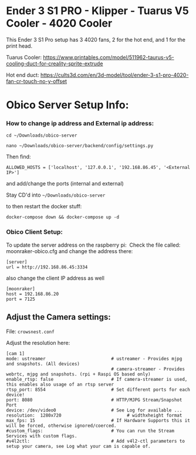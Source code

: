 # Ender 3 S1 PRO - Klipper - Tuarus V5 Cooler - 4020 Cooler
This Ender 3 S1 Pro setup has 3 4020 fans, 2 for the hot end, and 1 for the print head.

Tuarus Cooler: https://www.printables.com/model/511962-taurus-v5-cooling-duct-for-creality-sprite-extrude

Hot end duct: https://cults3d.com/en/3d-model/tool/ender-3-s1-pro-4020-fan-cr-touch-no-y-offset


# Obico Server Setup Info:

### How to change ip address and External ip address: 
```cd ~/Downloads/obico-server ```

```nano ~/Downloads/obico-server/backend/config/settings.py```


Then find:

```ALLOWED_HOSTS = ['localhost', '127.0.0.1', '192.168.86.45', '<External IP>']```

and add/change the ports (internal and external) 

Stay CD'd into ```~/Downloads/obico-server ``` 

to then restart the docker stuff: 

```docker-compose down && docker-compose up -d```

### Obico Client Setup:
To update the server address on the raspberry pi: 
Check the file called: moonraker-obico.cfg
and change the address there:
```
[server]
url = http://192.168.86.45:3334
```

also change the client IP address as well 

```
[moonraker]
host = 192.168.86.20
port = 7125
```


## Adjust the Camera settings:
File: ```crowsnest.conf```

Adjust the resolution here:

```
[cam 1]
mode: ustreamer                         # ustreamer - Provides mjpg and snapshots. (All devices)
                                        # camera-streamer - Provides webrtc, mjpg and snapshots. (rpi + Raspi OS based only)
enable_rtsp: false                      # If camera-streamer is used, this enables also usage of an rtsp server
rtsp_port: 8554                         # Set different ports for each device!
port: 8080                              # HTTP/MJPG Stream/Snapshot Port
device: /dev/video0                     # See Log for available ...
resolution:  1280x720                         # widthxheight format
max_fps: 15                             # If Hardware Supports this it will be forced, otherwise ignored/coerced.
#custom_flags:                          # You can run the Stream Services with custom flags.
#v4l2ctl:                               # Add v4l2-ctl parameters to setup your camera, see Log what your cam is capable of.
```
